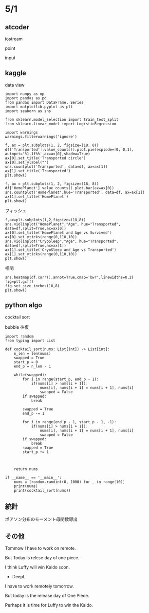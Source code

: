 # 5/1

## atcoder

iostream

point 

input

## kaggle

data view

```
import numpy as np
import pandas as pd
from pandas import DataFrame, Series
import matplotlib.pyplot as plt
import seaborn as sns

from sklearn.model_selection import train_test_split
from sklearn.linear_model import LogisticRegression

import warnings
warnings.filterwarnings('ignore')

f, ax = plt.subplots(1, 2, figsize=(18, 8))
df['Transported'].value_counts().plot.pie(explode=[0, 0.1], autopct='%1.1f%%',ax=ax[0],shadow=True)
ax[0].set_title('Transported circle')
ax[0].set_ylabel("")
sns.countplot('Transported', data=df, ax=ax[1])
ax[1].set_title('Transported')
plt.show()
```

```
f, ax = plt.subplots(1, 2, figsize=(18, 8))
df['HomePlanet'].value_counts().plot.bar(ax=ax[0])
sns.countplot('HomePlanet',hue='Transported', data=df, ax=ax[1])
ax[1].set_title('HomePlanet')
plt.show()
```
フィッシュ
```
f,ax=plt.subplots(1,2,figsize=(18,8))
sns.violinplot("HomePlanet","Age", hue="Transported", data=df,split=True,ax=ax[0])
ax[0].set_title('HomePlanet and Age vs Survived')
ax[0].set_yticks(range(0,110,10))
sns.violinplot("CryoSleep","Age", hue="Transported", data=df,split=True,ax=ax[1])
ax[1].set_title('CryoSleep and Age vs Transported')
ax[1].set_yticks(range(0,110,10))
plt.show()
```
相関
```
sns.heatmap(df.corr(),annot=True,cmap='bwr',linewidths=0.2) 
fig=plt.gcf()
fig.set_size_inches(10,8)
plt.show()
```
## python algo

cocktail sort

bubble 往復

```
import random
from typing import List

def cocktail_sort(nums: List[int]) -> List[int]:
    n_len = len(nums)
    swapped = True
    start_p = 0
    end_p = n_len - 1

    while(swapped):
        for i in range(start_p, end_p - 1):
            if(nums[i] > nums[i + 1]):
                nums[i], nums[i + 1] = nums[i + 1], nums[i]
                swapped = False
        if swapped:
            break

        swapped = True
        end_p -= 1

        for i in range(end_p - 1, start_p - 1, -1):
            if(nums[i] > nums[i + 1]):
                nums[i], nums[i + 1] = nums[i + 1], nums[i]
                swapped = False
        if swapped:
            break
        swapped = True
        start_p += 1



    return nums

if __name__ == '__main__':
    nums = [random.randint(0, 1000) for _ in range(10)]
    print(nums)
    print(cocktail_sort(nums))
```

## 統計
ポアソン分布のモーメント母関数導出

## その他

Tommow I have to work on remote.

But Today is relese day of one piece.

I think Luffy will win Kaido soon.

- DeepL

I have to work remotely tomorrow.

But today is the release day of One Piece.

Perhaps it is time for Luffy to win the Kaido.

